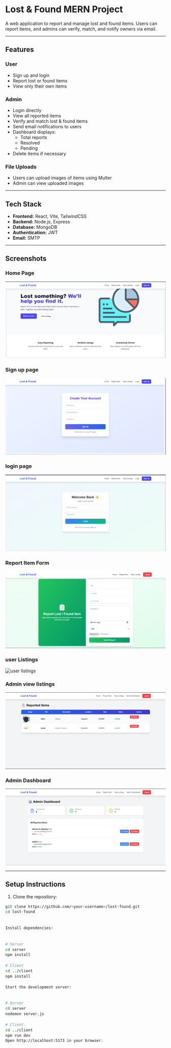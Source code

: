 # Lost & Found MERN Project

A web application to report and manage lost and found items. Users can report items, and admins can verify, match, and notify owners via email.  

---

## Features

### User
- Sign up and login
- Report lost or found items
- View only their own items

### Admin
- Login directly
- View all reported items
- Verify and match lost & found items
- Send email notifications to users
- Dashboard displays:
  - Total reports
  - Resolved
  - Pending
- Delete items if necessary

### File Uploads
- Users can upload images of items using Multer
- Admin can view uploaded images

---

## Tech Stack
- **Frontend:** React, Vite, TailwindCSS  
- **Backend:** Node.js, Express  
- **Database:** MongoDB  
- **Authentication:** JWT  
- **Email:** SMTP  

---

## Screenshots

### Home Page
![Home Page](screenshots/homepage.png)

### Sign up page
![sign up page](screenshots/signup.png)

### login page
![login page](screenshots/login.png)

### Report Item Form
![Report item form](screenshots/ReportItem.png)


### user Listings
![user listings](screenshots/user_viewlistings.png)


### Admin view listings
![Admin Viewlistings](screenshots/Admin_ViewListings.png)

### Admin Dashboard
![Admin Dashboard](screenshots/Admin_Dasboard.png)

---

## Setup Instructions

1. Clone the repository:
```bash
git clone https://github.com/<your-username>/lost-found.git
cd lost-found


Install dependencies:


# Server
cd server
npm install

# Client
cd ../client
npm install

Start the development server:


# Server
cd server
nodemon server.js

# Client
cd ../client
npm run dev
Open http://localhost:5173 in your browser.
